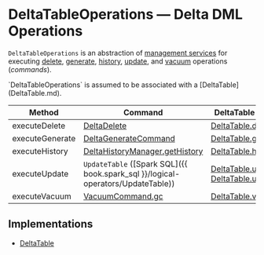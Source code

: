 # DeltaTableOperations &mdash; Delta DML Operations

`DeltaTableOperations` is an abstraction of [management services](#implementations) for executing [delete](#executeDelete), [generate](#executeGenerate), [history](#executeHistory), [update](#executeUpdate), and [vacuum](#executeVacuum) operations (_commands_).

<span id="self">
`DeltaTableOperations` is assumed to be associated with a [DeltaTable](DeltaTable.md).

Method | Command | DeltaTable Operator
---------|----------|---------
 <span id="executeDelete"> executeDelete | [DeltaDelete](commands/delete/DeltaDelete.md) | [DeltaTable.delete](DeltaTable.md#delete)
 <span id="executeGenerate"> executeGenerate | [DeltaGenerateCommand](commands/DeltaGenerateCommand.md) | [DeltaTable.generate](DeltaTable.md#generate)
 <span id="executeHistory"> executeHistory | [DeltaHistoryManager.getHistory](DeltaHistoryManager.md#getHistory) | [DeltaTable.history](DeltaTable.md#history)
 <span id="executeUpdate"> executeUpdate | `UpdateTable` ([Spark SQL]({{ book.spark_sql }}/logical-operators/UpdateTable)) | [DeltaTable.update](DeltaTable.md#update) / [DeltaTable.updateExpr](DeltaTable.md#updateExpr)
 <span id="executeVacuum"> executeVacuum | [VacuumCommand.gc](commands/vacuum/VacuumCommand.md#gc) | [DeltaTable.vacuum](DeltaTable.md#vacuum)

## Implementations

* [DeltaTable](DeltaTable.md)
